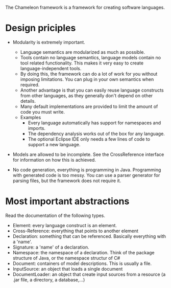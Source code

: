 The Chameleon framework is a framework for creating software languages.

Design priciples
================

* Modularity is extremely important.
  - Language semantics are modularized as much as possible.
  - Tools contain no language semantics, language models contain no tool related functionality. This makes it very easy to create language-independent tools.
  - By doing this, the framework can do a lot of work for you without imposing limitations. You can plug in your own semantics when required.
  - Another advantage is that you can easily reuse language constructs from other languages, as they generally don't depend on other details.
  - Many default implementations are provided to limit the amount of code you must write.
  - Examples
    - Every language automatically has support for namespaces and imports.
    - The dependency analysis works out of the box for any language.
    - The optional Eclipse IDE only needs a few lines of code to support a new language.

* Models are allowed to be incomplete. See the CrossReference interface for information on how this is achieved.
* No code generation, everything is programming in Java. Programming with generated code is too messy. You can use a parser generator for parsing files, but the framework does not require it.

Most important abstractions
===========================

Read the documentation of the following types.

- Element: every language construct is an element.
- Cross-Reference: everything that points to another element
- Declaration: something that can be referenced. Basically everything with a 'name'.
- Signature: a 'name' of a declaration.
- Namespace: the namespace of a declaration. Think of the package structure of Java, or the namespace structur of C#
- Document: containers of model descriptions. This is usually a file.
- InputSource: an object that loads a single document
- DocumentLoader: an object that create input sources from a resource (a .jar file, a directory, a database,...)

